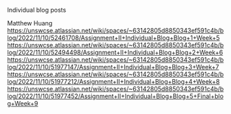 Individual blog posts

Matthew Huang
https://unswcse.atlassian.net/wiki/spaces/~63142805d8850343ef591c4b/blog/2022/11/10/52461708/Assignment+II+Individual+Blog+Blog+1+Week+5
https://unswcse.atlassian.net/wiki/spaces/~63142805d8850343ef591c4b/blog/2022/11/10/52494498/Assignment+II+Individual+Blog+Blog+2+Week+6
https://unswcse.atlassian.net/wiki/spaces/~63142805d8850343ef591c4b/blog/2022/11/10/51977147/Assignment+II+Individual+Blog+Blog+3+Week+7
https://unswcse.atlassian.net/wiki/spaces/~63142805d8850343ef591c4b/blog/2022/11/10/51977212/Assignment+II+Individual+Blog+Blog+4+Week+8
https://unswcse.atlassian.net/wiki/spaces/~63142805d8850343ef591c4b/blog/2022/11/10/51977452/Assignment+II+Individual+Blog+Blog+5+Final+blog+Week+9
